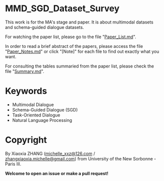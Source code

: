 # MMD_SGD_Dataset_Survey

This work is for the MA's stage and paper. It is about multimodal datasets and schema-guided dialogue datasets.

For watching the paper list, please go to the file "[Paper_List.md](./Paper_List.md)".

In order to read a brief abstract of the papers, please access the file "[Paper_Notes.md](./Paper_Notes.md)" or click "[Note]" for each file to find out exactly what you want. 

For consulting the tables summaried from the paper list, please check the file "[Summary.md](./Summary.md)".

# Keywords

- Multimodal Dialogue
- Schema-Guided Dialogue (SGD)
- Task-Oriented Dialogue
- Natural Language Processing

# Copyright
By Xiaoxia ZHANG (michelle_xxz@126.com / zhangxiaoxia.michelle@gmail.com) from University of the New Sorbonne - Paris III.

**Welcome to open an issue or make a pull request!**
